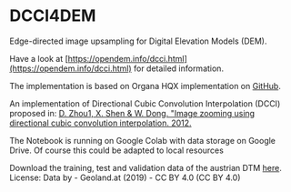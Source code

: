 # DCCI4DEM
Edge-directed image upsampling for Digital Elevation Models (DEM).

Have a look at [https://opendem.info/dcci.html](https://opendem.info/dcci.html) for detailed information. 

The implementation is based on Organa HQX implementation on [GitHub](https://github.com/revent-studio/organa_hqx).

An implementation of Directional Cubic Convolution Interpolation (DCCI) proposed in:
[D. Zhou1, X. Shen & W. Dong. "Image zooming using directional cubic convolution interpolation. 2012.](https://digital-library.theiet.org/content/journals/10.1049/iet-ipr.2011.0534)

The Notebook is running on Google Colab with data storage on Google Drive. Of course this could be adapted to local resources

Download the training, test and validation data of the austrian DTM [here](https://www.openmaps.online/data/austria_dtm_dcci.zip). License: Data by - Geoland.at (2019) - CC BY 4.0 (CC BY 4.0)
